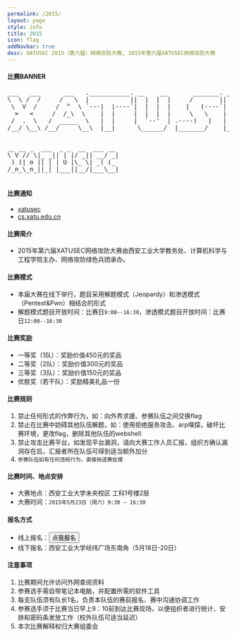 ```yaml
---
permalink: /2015/
layout: page
style: info
title: 2015
icon: flag
addNavbar: true
desc: XATUSEC 2015（第六届）网络攻防大赛, 2015年第六届XATUSEC网络攻防大赛
---
```


#### 比赛BANNER
<div class="hidden-xs">
    <pre>
___   ___      ___   .___________. __    __       _______. _______   ______     ___     ___    __   _____  
\  \ /  /     /   \  |           ||  |  |  |     /       ||   ____| /      |   |__ \   / _ \  /_ | | ____| 
 \  V  /     /  ^  \ `---|  |----`|  |  |  |    |   (----`|  |__   |  ,----'      ) | | | | |  | | | |__   
  >   <     /  /_\  \    |  |     |  |  |  |     \   \    |   __|  |  |          / /  | | | |  | | |___ \  
 /  .  \   /  _____  \   |  |     |  `--'  | .----)   |   |  |____ |  `----.    / /_  | |_| |  | |  ___) | 
/__/ \__\ /__/     \__\  |__|      \______/  |_______/    |_______| \______|   |____|  \___/   |_| |____/  
    </pre>
</div>

<div class="visible-xs">
    <pre>
__ __ _  ___  _ _  __  ___ __ 
\ V // \|_ _|| | |/ _|| __/ _|
 ) (| o || | | U |\_ \| _( (_ 
/_n_\_n_||_| |___||__/|___\__|
    </pre>
</div>

#### 比赛通知
- [xatusec](http://www.xatusec.org/%E9%80%9A%E7%9F%A5/2015/04/27/%E7%AC%AC%E5%85%AD%E5%B1%8AXATUSEC%E7%BD%91%E7%BB%9C%E6%94%BB%E9%98%B2%E5%A4%A7%E8%B5%9B.html)
- [cs.xatu.edu.cn](http://cs.xatu.edu.cn/tzggnr.jsp?urltype=news.NewsContentUrl&wbnewsid=119698&wbtreeid=11623)

#### 比赛简介
- 2015年第六届XATUSEC网络攻防大赛由西安工业大学教务处、计算机科学与工程学院主办、网络攻防绿色兵团承办。
    
#### 比赛模式
- 本届大赛在线下举行，题目采用解题模式（Jeopardy）和渗透模式（Pentest&Pwn）相结合的形式
- 解题模式题目开放时间：比赛日`9:00--16:30`，渗透模式题目开放时间：比赛日`12:00--16:30`

#### 比赛奖励
- 一等奖（1队）：奖励价值450元的奖品
- 二等奖（2队）：奖励价值300元的奖品
- 三等奖（3队）：奖励价值150元的奖品
- 优胜奖（若干队）：奖励精美礼品一份
    
#### 比赛规则
1. 禁止任何形式的作弊行为，如：向外界求援、参赛队伍之间交换flag
2. 禁止在比赛中妨碍其他队伍解题，如：使用拒绝服务攻击、arp嗅探，破坏比赛环境，更改flag，删除其他队伍的webshell
3. 禁止攻击比赛平台，如发现平台漏洞，请向大赛工作人员汇报，组织方确认漏洞存在后，汇报者所在队伍可得到适当额外加分
4. `参赛队伍如有任何违规行为，直接按退赛处理`

#### 比赛时间、地点安排
- 大赛地点：西安工业大学未央校区 工科1号楼2层
- 大赛时间：`2015年5月23日（周六）9:30 — 16:30`

#### 报名方式
- 线上报名：<button type="button" class="btn btn-sm btn-info" onclick="location.href='/register/'"> 点我报名</button>
- 线下报名：西安工业大学经纬广场东南角（5月18日-20日）
    
#### 注意事项
1. 比赛期间允许访问外网查阅资料
2. 参赛选手需自带笔记本电脑，并配置所需的软件工具
3. 每支队伍须有队长1名，负责本队伍的赛前报名、赛中沟通协调工作
4. 参赛选手须于比赛当日早上9：10前到达比赛现场，以便组织者进行统计、安排和密码条发放工作（校外队伍可适当延迟）
5. 本次比赛解释权归大赛组委会
